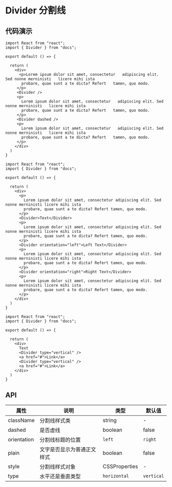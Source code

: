 
# Divider 分割线

## 代码演示
```tsx
import React from "react";
import { Divider } from "docs";

export default () => {

  return (
    <div>
      <p>Lorem ipsum dolor sit amet, consectetur   adipiscing elit. Sed nonne merninisti   licere mihi ista
       probare, quae sunt a te dicta? Refert   tamen, quo modo.
     </p>
     <Divider />
     <p>
       Lorem ipsum dolor sit amet, consectetur   adipiscing elit. Sed nonne merninisti   licere mihi ista
       probare, quae sunt a te dicta? Refert   tamen, quo modo.
     </p>
     <Divider dashed />
     <p>
       Lorem ipsum dolor sit amet, consectetur   adipiscing elit. Sed nonne merninisti   licere mihi ista
       probare, quae sunt a te dicta? Refert   tamen, quo modo.
     </p>
    </div>
  )
}
```

```tsx
import React from "react";
import { Divider } from "docs";

export default () => {

  return (
    <div>
      <p>
        Lorem ipsum dolor sit amet, consectetur adipiscing elit. Sed nonne merninisti licere mihi ista
        probare, quae sunt a te dicta? Refert tamen, quo modo.
      </p>
      <Divider>Text</Divider>
      <p>
        Lorem ipsum dolor sit amet, consectetur adipiscing elit. Sed nonne merninisti licere mihi ista
        probare, quae sunt a te dicta? Refert tamen, quo modo.
      </p>
      <Divider orientation="left">Left Text</Divider>
      <p>
        Lorem ipsum dolor sit amet, consectetur adipiscing elit. Sed nonne merninisti licere mihi ista
        probare, quae sunt a te dicta? Refert tamen, quo modo.
      </p>
      <Divider orientation="right">Right Text</Divider>
      <p>
        Lorem ipsum dolor sit amet, consectetur adipiscing elit. Sed nonne merninisti licere mihi ista
        probare, quae sunt a te dicta? Refert tamen, quo modo.
      </p>
    </div>
  )
}
```


```tsx
import React from "react";
import { Divider } from "docs";

export default () => {

  return (
    <div>
      Text
      <Divider type="vertical" />
      <a href="#">Link</a>
      <Divider type="vertical" />
      <a href="#">Link</a>
    </div>
  )
}
```

## API

| 属性        | 说明                       | 类型                        | 默认值       |
| ----------- | -------------------------- | --------------------------- | ------------ |
| className   | 分割线样式类               | string                      | -            |
| dashed      | 是否虚线                   | boolean                     | false        |
| orientation | 分割线标题的位置           | `left` | `right` | `center` | `center`     |
| plain       | 文字是否显示为普通正文样式 | boolean                     | false        |
| style       | 分割线样式对象             | CSSProperties               | -            |
| type        | 水平还是垂直类型           | `horizontal` | `vertical`   | `horizontal` |

